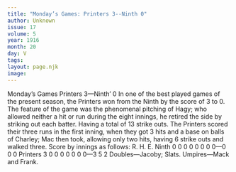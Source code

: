 ```yaml
---
title: "Monday’s Games: Printers 3--Ninth 0"
author: Unknown
issue: 17
volume: 5
year: 1916
month: 20
day: V
tags:
layout: page.njk
image:
---
```

Monday’s Games    Printers 3—Ninth’ 0      In one of the best played games of the present season, the Printers won from the Ninth by the score of 3 to 0.   The feature of the game was the phenomenal pitching of Hagy; who allowed neither a hit or run during the eight innings, he retired the side by striking out each batter. Having a total of 13 strike outs.   The Printers scored their three runs in the first inning, when they got 3 hits and a base on balls of Charley; Mac then took, allowing only two hits, having 6 strike outs and walked three.    Score by innings as follows:   R. H. E. Ninth 0 0 0 0 0 0 0 0—0  0 0 Printers 3 0 0 0 0 0 0 0—3 5 2   Doubles—Jacoby; Slats.   Umpires—Mack and Frank.   


